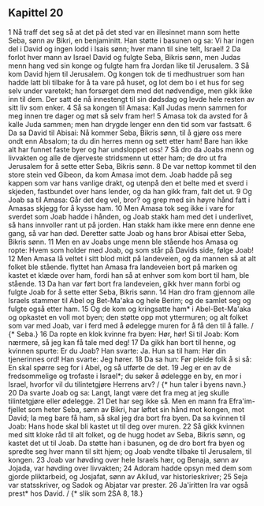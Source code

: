 ## Kapittel 20

1 Nå traff det seg så at det på det sted var en illesinnet mann som hette Seba, sønn av Bikri, en benjaminitt. Han støtte i basunen og sa: Vi har ingen del i David og ingen lodd i Isais sønn; hver mann til sine telt, Israel!
2 Da forlot hver mann av Israel David og fulgte Seba, Bikris sønn, men Judas menn hang ved sin konge og fulgte ham fra Jordan like til Jerusalem.
3 Så kom David hjem til Jerusalem. Og kongen tok de ti medhustruer som han hadde latt bli tilbake for å ta vare på huset, og lot dem bo i et hus for seg selv under varetekt; han forsørget dem med det nødvendige, men gikk ikke inn til dem. Der satt de nå innestengt til sin dødsdag og levde hele resten av sitt liv som enker.
4 Så sa kongen til Amasa: Kall Judas menn sammen for meg innen tre dager og møt så selv fram her!
5 Amasa tok da avsted for å kalle Juda sammen; men han drygde lenger enn den tid som var fastsatt.
6 Da sa David til Abisai: Nå kommer Seba, Bikris sønn, til å gjøre oss mere ondt enn Absalom; ta du din herres menn og sett etter ham! Bare han ikke alt har funnet faste byer og har undsloppet oss!
7 Så dro da Joabs menn og livvakten og alle de djerveste stridsmenn ut etter ham; de dro ut fra Jerusalem for å sette etter Seba, Bikris sønn.
8 De var nettop kommet til den store stein ved Gibeon, da kom Amasa imot dem. Joab hadde på seg kappen som var hans vanlige drakt, og utenpå den et belte med et sverd i skjeden, fastbundet over hans lender, og da han gikk fram, falt det ut.
9 Og Joab sa til Amasa: Går det deg vel, bror? og grep med sin høyre hånd fatt i Amasas skjegg for å kysse ham.
10 Men Amasa tok seg ikke i vare for sverdet som Joab hadde i hånden, og Joab stakk ham med det i underlivet, så hans innvoller rant ut på jorden. Han stakk ham ikke mere enn denne ene gang, så var han død. Deretter satte Joab og hans bror Abisai etter Seba, Bikris sønn.
11 Men en av Joabs unge menn ble stående hos Amasa og ropte: Hvem som holder med Joab, og som står på Davids side, følge Joab!
12 Men Amasa lå veltet i sitt blod midt på landeveien, og da mannen så at alt folket ble stående. flyttet han Amasa fra landeveien bort på marken og kastet et klæde over ham, fordi han så at enhver som kom bort til ham, ble stående.
13 Da han var ført bort fra landeveien, gikk hver mann forbi og fulgte Joab for å sette etter Seba, Bikris sønn.
14 Han dro fram gjennom alle Israels stammer til Abel og Bet-Ma'aka og hele Berim; og de samlet seg og fulgte også etter ham.
15 Og de kom og kringsatte ham* i Abel-Bet-Ma'aka og opkastet en voll mot byen; den støtte opp mot yttermuren; og alt folket som var med Joab, var i ferd med å ødelegge muren for å få den til å falle. / {* Seba.}
16 Da ropte en klok kvinne fra byen: Hør, hør! Si til Joab: Kom nærmere, så jeg kan få tale med deg!
17 Da gikk han bort til henne, og kvinnen spurte: Er du Joab? Han svarte: Ja. Hun sa til ham: Hør din tjenerinnes ord! Han svarte: Jeg hører.
18 Da sa hun: Før pleide folk å si så: En skal spørre seg for i Abel, og så utførte de det.
19 Jeg er en av de fredsommelige og trofaste i Israel*; du søker å ødelegge en by, en mor i Israel, hvorfor vil du tilintetgjøre Herrens arv? / {* hun taler i byens navn.}
20 Da svarte Joab og sa: Langt, langt være det fra meg at jeg skulle tilintetgjøre eller ødelegge.
21 Det har seg ikke så. Men en mann fra Efra'im-fjellet som heter Seba, sønn av Bikri, har løftet sin hånd mot kongen, mot David; la meg bare få ham, så skal jeg dra bort fra byen. Da sa kvinnen til Joab: Hans hode skal bli kastet ut til deg over muren.
22 Så gikk kvinnen med sitt kloke råd til alt folket, og de hugg hodet av Seba, Bikris sønn, og kastet det ut til Joab. Da støtte han i basunen, og de dro bort fra byen og spredte seg hver mann til sitt hjem; og Joab vendte tilbake til Jerusalem, til kongen.
23 Joab var høvding over hele Israels hær, og Benaja, sønn av Jojada, var høvding over livvakten;
24 Adoram hadde opsyn med dem som gjorde pliktarbeid, og Josjafat, sønn av Akilud, var historieskriver;
25 Seja var statsskriver, og Sadok og Abjatar var prester.
26 Ja'iritten Ira var også prest* hos David. / {* slik som 2SA 8, 18.}
